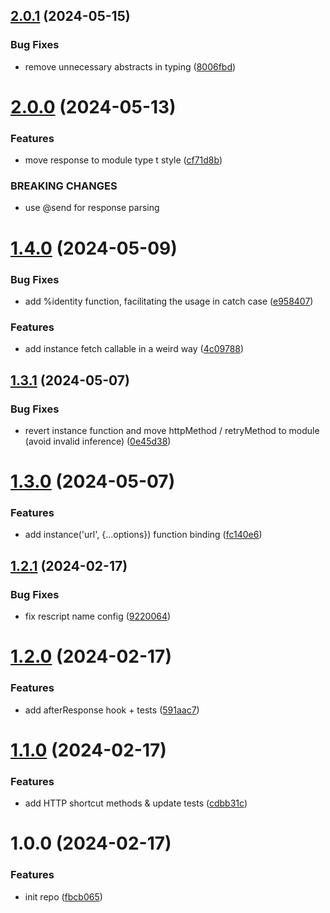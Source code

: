 ## [2.0.1](https://github.com/DCKT/rescript-ky/compare/v2.0.0...v2.0.1) (2024-05-15)


### Bug Fixes

* remove unnecessary abstracts in typing ([8006fbd](https://github.com/DCKT/rescript-ky/commit/8006fbd5a42baef1e452e5dc5ecc92ce45a8584f))

# [2.0.0](https://github.com/DCKT/rescript-ky/compare/v1.4.0...v2.0.0) (2024-05-13)


### Features

* move response to module type t style ([cf71d8b](https://github.com/DCKT/rescript-ky/commit/cf71d8b8509b57e9c792dd5f4bcc5c2ef6b68a5a))


### BREAKING CHANGES

* use @send for response parsing

# [1.4.0](https://github.com/DCKT/rescript-ky/compare/v1.3.1...v1.4.0) (2024-05-09)


### Bug Fixes

* add  %identity function, facilitating the usage in catch case ([e958407](https://github.com/DCKT/rescript-ky/commit/e9584075577af9a382a69c22ef25ff250c8c89e8))


### Features

* add instance fetch callable in a weird way ([4c09788](https://github.com/DCKT/rescript-ky/commit/4c09788e8df5cc858a24ea114447ca18ed0c8cf9))

## [1.3.1](https://github.com/DCKT/rescript-ky/compare/v1.3.0...v1.3.1) (2024-05-07)


### Bug Fixes

* revert instance function and move httpMethod / retryMethod to module (avoid invalid inference) ([0e45d38](https://github.com/DCKT/rescript-ky/commit/0e45d3899141895babe9f0c137812b3606fe3e67))

# [1.3.0](https://github.com/DCKT/rescript-ky/compare/v1.2.1...v1.3.0) (2024-05-07)


### Features

* add instance('url', {...options}) function binding ([fc140e6](https://github.com/DCKT/rescript-ky/commit/fc140e6ee6e506720403fdf6310d47c84c5f029e))

## [1.2.1](https://github.com/DCKT/rescript-ky/compare/v1.2.0...v1.2.1) (2024-02-17)


### Bug Fixes

* fix rescript name config ([9220064](https://github.com/DCKT/rescript-ky/commit/92200643c3854ea684403270ce8da9cb257c9089))

# [1.2.0](https://github.com/DCKT/rescript-ky/compare/v1.1.0...v1.2.0) (2024-02-17)


### Features

* add afterResponse hook + tests ([591aac7](https://github.com/DCKT/rescript-ky/commit/591aac740ad3a8129486b97c8d95acaab093a2d4))

# [1.1.0](https://github.com/DCKT/rescript-ky/compare/v1.0.0...v1.1.0) (2024-02-17)


### Features

* add HTTP shortcut methods & update tests ([cdbb31c](https://github.com/DCKT/rescript-ky/commit/cdbb31c0c968c5402a6fcdc47e49d6af11856350))

# 1.0.0 (2024-02-17)


### Features

* init repo ([fbcb065](https://github.com/DCKT/rescript-ky/commit/fbcb065d2ce50e3883f3c57e4baf1c58ce7d1b16))
